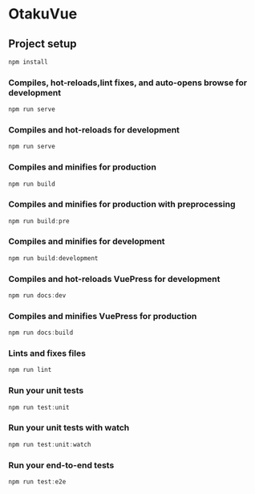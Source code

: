 # OtakuVue

## Project setup

```javascript
npm install
```

### Compiles, hot-reloads,lint fixes, and auto-opens browse for development

```javascript
npm run serve
```

### Compiles and hot-reloads for development

```javascript
npm run serve
```

### Compiles and minifies for production

```javascript
npm run build
```

### Compiles and minifies for production with preprocessing

```javascript
npm run build:pre
```

### Compiles and minifies for development

```javascript
npm run build:development
```

### Compiles and hot-reloads VuePress for development

```javascript
npm run docs:dev
```

### Compiles and minifies VuePress for production

```javascript
npm run docs:build
```

### Lints and fixes files

```javascript
npm run lint
```

### Run your unit tests

```javascript
npm run test:unit
```

### Run your unit tests with watch

```javascript
npm run test:unit:watch
```

### Run your end-to-end tests

```javascript
npm run test:e2e
```
